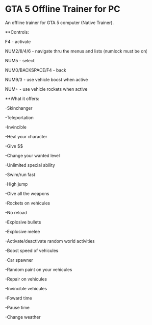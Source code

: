 # GTA 5 Offline Trainer for PC
An offline trainer for GTA 5 computer (Native Trainer).


**Controls:

F4 - activate 

NUM2/8/4/6 - navigate thru the menus and lists (numlock must be on) 

NUM5 - select 

NUM0/BACKSPACE/F4 - back 

NUM9/3 - use vehicle boost when active

NUM+ - use vehicle rockets when active




**What it offers:


-Skinchanger

-Teleportation

-Invincible

-Heal your character

-Give $$

-Change your wanted level

-Unlimited special ability

-Swim/run fast

-High jump

-Give all the weapons

-Rockets on vehicules

-No reload

-Explosive bullets

-Explosive melee

-Activate/deactivate random world activities

-Boost speed of vehicules

-Car spawner

-Random paint on your vehicules

-Repair on vehicules

-Invincible vehicules

-Foward time

-Pause time

-Change weather

